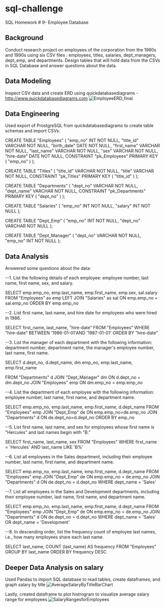 # sql-challenge
SQL Homework # 9- Employee Database


## Background
Conduct research project on employees of the corporation from the 1980s and 1990s using six CSV files : employees, titles, salaries, dept_managers, dept_emp, and departments. Design tables that will hold data from the CSVs in SQL Database and answer questions about the data. 


## Data Modeling
Inspect CSV data and create ERD using quickdatabasediagrams - http://www.quickdatabasediagrams.com
![EmployeeERD_final](https://user-images.githubusercontent.com/94502554/155442173-be488131-17e1-4ddf-979d-4c8e36acc38f.png)

## Data Engineering
Used export of ProstgreSQL from quickdatabasediagrams to create table schemas and import CSVs:

CREATE TABLE "Employees" (
    "emp_no" INT   NOT NULL,
    "title_id" VARCHAR   NOT NULL,
    "birth_date" DATE   NOT NULL,
    "first_name" VARCHAR   NOT NULL,
    "last_name" VARCHAR   NOT NULL,
    "sex" VARCHAR   NOT NULL,
    "hire-date" DATE   NOT NULL,
    CONSTRAINT "pk_Employees" PRIMARY KEY (
        "emp_no"
     )
);

CREATE TABLE "Titles" (
    "title_id" VARCHAR   NOT NULL,
    "title" VARCHAR   NOT NULL,
    CONSTRAINT "pk_Titles" PRIMARY KEY (
        "title_id"
     )
);

CREATE TABLE "Departments" (
    "dept_no" VARCHAR   NOT NULL,
    "dept_name" VARCHAR   NOT NULL,
    CONSTRAINT "pk_Departments" PRIMARY KEY (
        "dept_no"
     )
);

CREATE TABLE "Salaries" (
    "emp_no" INT   NOT NULL,
    "salary" INT   NOT NULL
);

CREATE TABLE "Dept_Emp" (
    "emp_no" INT   NOT NULL,
    "dept_no" VARCHAR   NOT NULL
);

CREATE TABLE "Dept_Manager" (
    "dept_no" VARCHAR   NOT NULL,
    "emp_no" INT   NOT NULL
);

## Data Analysis
Answered some questions about the data:

--1. List the following details of each employee: employee number, last name, first name, sex, and salary.

SELECT emp.emp_no, emp.last_name, emp.first_name, emp.sex, sal.salary
FROM "Employees" as emp
LEFT JOIN "Salaries" as sal
ON emp.emp_no = sal.emp_no
ORDER BY emp.emp_no

--2. List first name, last name, and hire date for employees who were hired in 1986.

SELECT first_name, last_name, "hire-date"
FROM "Employees"
WHERE "hire-date" BETWEEN '1986-01-01'AND '1987-01-01'
ORDER BY "hire-date"

--3. List the manager of each department with the following information: department number, department name, the manager's employee number, last name, first name.

SELECT d.dept_no, d.dept_name, dm.emp_no, emp.last_name, emp.first_name

FROM "Departments" d
JOIN "Dept_Manager" dm
ON d.dept_no = dm.dept_no
JOIN "Employees" emp
ON dm.emp_no = emp.emp_no

--4. List the department of each employee with the following information: employee number, last name, first name, and department name.

SELECT emp.emp_no, emp.last_name, emp.first_name, d.dept_name
FROM "Employees" emp
JOIN "Dept_Emp" de
ON emp.emp_no=de.emp_no
JOIN "Departments" d
ON de.dept_no=d.dept_no
ORDER BY emp_no

--5. List first name, last name, and sex for employees whose first name is "Hercules" and last names begin with "B."

SELECT first_name, last_name, sex
FROM "Employees"
WHERE first_name = 'Hercules'
AND last_name LIKE 'B%'


--6. List all employees in the Sales department, including their employee number, last name, first name, and department name.

SELECT emp.emp_no, emp.last_name, emp.first_name, d.dept_name
FROM "Employees" emp
JOIN "Dept_Emp" de
ON emp.emp_no = de.emp_no
JOIN "Departments" d
ON de.dept_no = d.dept_no
WHERE dept_name = 'Sales'

--7. List all employees in the Sales and Development departments, including their employee number, last name, first name, and department name.

SELECT emp.emp_no, emp.last_name, emp.first_name, d.dept_name
FROM "Employees" emp
JOIN "Dept_Emp" de
ON emp.emp_no = de.emp_no
JOIN "Departments" d
ON de.dept_no = d.dept_no
WHERE dept_name = 'Sales'
OR dept_name = 'Development'

--8. In descending order, list the frequency count of employee last names, i.e., how many employees share each last name.

SELECT last_name, COUNT (last_name) AS frequency 
FROM "Employees"
GROUP BY last_name
ORDER BY frequency DESC

## Deeper Data Analysis on salary

Used Pandas to import SQL database to read tables, create dataframes, and graph salary by title
![AverageSalaryByTitleBarChart](https://user-images.githubusercontent.com/94502554/155443459-813658d3-d1a2-4f7c-ba52-fd4ab26c7278.png)

Lastly, created dataframe to plot histrogram to visualize average salary range for employees
![SalaryRangesforEmployees](https://user-images.githubusercontent.com/94502554/155443643-005aa6b6-f1bd-4f31-ae3a-f3f31fc687df.png)




